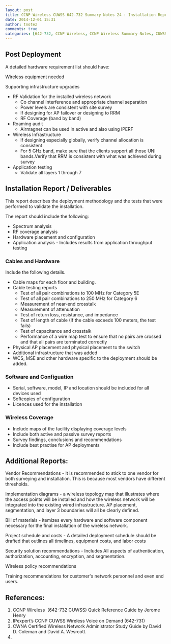 ```yaml
---
layout: post
title: CCNP Wireless CUWSS 642-732 Summary Notes 24 : Installation Report
date: 2014-12-01 15:31
author: tnotez
comments: true
categories: [642-732, CCNP Wireless, CCNP Wireless Summary Notes, CUWSS, CWNA]
---
```

<h2>Post Deployment</h2>

A detailed hardware requirement list should have:

Wireless equipment needed

Supporting infrastructure upgrades

<ul>
    <li>RF Validation for the installed wireless network
<ul>
    <li>Co channel interference and appropriate channel separation</li>
    <li>Power levels are consistent with site survey</li>
    <li>If designing for AP failover or designing to RRM</li>
    <li>RF Coverage (band by band)</li>
</ul>
</li>
    <li>Roaming audit
<ul>
    <li>Airmagnet can be used in active and also using IPERF</li>
</ul>
</li>
    <li>Wireless Infrastructure
<ul>
    <li>If designing especially globally, verify channel allocation is consistent</li>
    <li>For 5 GHz band, make sure that the clients support all those UNI bands.Verify that RRM is consistent with what was achieved during survey</li>
</ul>
</li>
    <li>Application testing
<ul>
    <li>Validate all layers 1 through 7</li>
</ul>
</li>
</ul>

<h2><strong>Installation Report / </strong><b>Deliverables</b></h2>

This report describes the deployment methodology and the tests that were performed to validate the installation.

The report should include the following:

<ul>
    <li>Spectrum analysis</li>
    <li>RF coverage analysis</li>
    <li>Hardware placement and configuration</li>
    <li>Application analysis - Includes results from application throughput testing</li>
</ul>

<!--more-->

<h3>Cables and Hardware</h3>

Include the following details.

<ul>
    <li>Cable maps for each floor and building.</li>
    <li>Cable testing reports
<ul>
    <li>Test of all pair combinations to 100 MHz for Category 5E</li>
    <li>Test of all pair combinations to 250 MHz for Category 6</li>
    <li>Measurement of near-end crosstalk</li>
    <li>Measurement of attenuation</li>
    <li>Test of return loss, resistance, and impedance</li>
    <li>Test of length of cable (If the cable exceeds 100 meters, the test fails)</li>
    <li>Test of capacitance and crosstalk</li>
    <li>Performance of a wire map test to ensure that no pairs are crossed and that all pairs are terminated correctly</li>
</ul>
</li>
    <li>Physical AP placement and physical placement to the switch</li>
    <li>Additional infrastructure that was added</li>
    <li>WCS, MSE and other hardware specific to the deployment should be added.</li>
</ul>

<h3>Software and Configuation</h3>

<ul>
    <li>Serial, software, model, IP and location should be included for all devices used</li>
    <li>Softcopies of configuration</li>
    <li>Licences used for the installation</li>
</ul>

<h3>Wireless Coverage</h3>

<ul>
    <li>Include maps of the facility displaying coverage levels</li>
    <li>Include both active and passive survey reports</li>
    <li>Survey findings, conclusions and recommendations</li>
    <li>Include best practise for AP deployments</li>
</ul>

<h2>Additional Reports:</h2>

Vendor Recommendations - It is recommended to stick to one vendor for both surveying and installation. This is because most vendors have different thresholds.

Implementation diagrams - a wireless topology map that illustrates where the access points will be installed and how the wireless network will be integrated into the existing wired infrastructure. AP placement, segmentation, and layer 3 boundaries will all be clearly defined.

Bill of materials - itemizes every hardware and software component necessary for the final installation of the wireless network.

Project schedule and costs - A detailed deployment schedule should be drafted that outlines all timelines, equipment costs, and labor costs

Security solution recommendations - Includes All aspects of authentication, authorization, accounting, encryption, and segmentation.

Wireless policy recommendations

Training recommendations for customer's network personnel and even end users.

<h2>References:</h2>

<ol>
    <li>CCNP Wireless  (642-732 CUWSS) Quick Reference Guide by Jerome Henry</li>
    <li>IPexpert’s CCNP CUWSS Wireless Voice on Demand (642-731)</li>
    <li>CWNA Certified Wireless Network Administrator Study Guide by David D. Coleman and David A. Wesrcott.</li>
    <li></li>
</ol>
